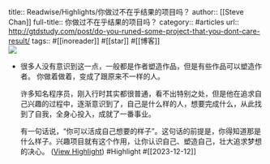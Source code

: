title:: Readwise/Highlights/你做过不在乎结果的项目吗？
author:: [[Steve Chan]]
full-title:: 你做过不在乎结果的项目吗？
category:: #articles
url:: http://gtdstudy.com/post/do-you-runed-some-project-that-you-dont-care-result/
tags:: #[[inoreader]] #[[star]] #[[博客]]  
![](https://readwise-assets.s3.amazonaws.com/static/images/article0.00998d930354.png)

- 很多人没有意识到这一点，一般都是作者塑造作品，但是有些作品可以塑造作者。 你做着做着，变成了跟原来不一样的人。
  
  许多知名程序员，刚入行时其实都很普通，看不出特别之处，但是他在追求自己兴趣的过程中，逐渐意识到了，自己是什么样的人，想要完成什么，从此找到了自我，全身心投入，成就了一番事业。
  
  有一句话说，“你可以活成自己想要的样子”。这句话的前提是，你得知道那是什么样子。兴趣项目就有这个作用，让你认识自己、塑造自己，壮大追求梦想的决心。 ([View Highlight](https://read.readwise.io/read/01hhe89z4desv2yjtbetwcs8yb)) #Highlight #[[2023-12-12]]